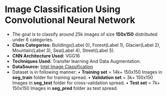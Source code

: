 # Image Classification Using Convolutional Neural Network

* The goal is to classify around 25k images of size **150x150** distributed under 6 categories.  
* **Class Categories:**  Buildings(Label 0), Forest(Label 1), Glacier(Label 2), Mountain(Label 3), Sea(Label 4), Street(Label 5).
* **CNN Architecture Used:** VGG16
* **Techniques Used:** Transfer learning And Data Augmentation. 
* **DataSource:** [Intel Image Classification](https://www.kaggle.com/puneet6060/intel-image-classification)
* Dataset is in following manner:
         • **Training set** = 14k+ 150x150 Images in **seg_train** folder for training spread.
         • **Validation set** = 3k+ 150x150 Images in **seg_test** folder for cross-validation spread.
         • **Test set** = 7k+ 150x150 Images in **seg_pred** folder as test spread.

